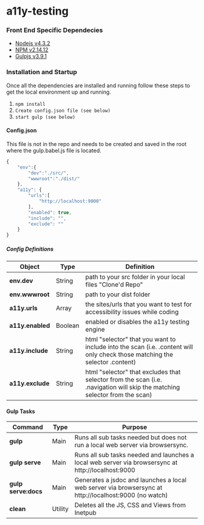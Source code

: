 # a11y-testing

### Front End Specific Dependecies
- [Nodejs v4.3.2](http://nodejs.org/)
- [NPM v2.14.12](https://www.npmjs.com/)
- [Gulpjs v3.9.1](http://gulpjs.com)

### Installation and Startup

Once all the dependencies are installed and running follow these steps to get the local environment up and running.

1. `npm install`
2. `Create config.json file (see below)`
3. `start gulp (see below)`


#### Config.json
This file is not in the repo and needs to be created and saved in the root where the gulp.babel.js file is located.

```javascript
{
    "env":{
        "dev":"./src/",
        "wwwroot":"./dist/"
    },
    "a11y": {
        "urls":[
            "http://localhost:9000"
        ],
        "enabled": true,
        "include": "",
        "exclude": ""
    }
}
```

##### Config Definitions

| Object | Type | Definition |
| ------------- | ------------- |-------------|
| **env.dev** | String | path to your src folder in your local files "Clone'd Repo" |
| **env.wwwroot** | String | path to your dist folder |
| **a11y.urls** |  Array | the sites/urls that you want to test for accessibility issues while coding |
| **a11y.enabled** | Boolean | enabled or disables the a11y testing engine |
| **a11y.include** | String | html "selector" that you want to include into the scan (i.e. .content will only check those matching the selector .content) |
| **a11y.exclude** | String | html "selector" that excludes that selector from the scan (i.e. .navigation will skip the matching selector from the scan) |

#### Gulp Tasks
| Command  | Type | Purpose |
| ------------- | ------------- |-------------|
| **gulp** | Main | Runs all sub tasks needed but does not run a local web server via browsersync. |
| **gulp serve** | Main | Runs all sub tasks needed and launches a local web server via browsersync at http://localhost:9000 |
| **gulp serve:docs** | Main | Generates a jsdoc and launches a local web server via browsersync at http://localhost:9000 (no watch) |
| **clean** | Utility | Deletes all the JS, CSS and Views from Inetpub |